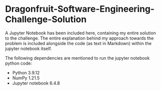 # Dragonfruit-Software-Engineering-Challenge-Solution

A Jupyter Notebook has been included here, containing my entire solution to the challenge.
The entire explanation behind my approach towards the problem is included alongside the code (as text in Markdown) within the jupyter notebook itself.

The following dependencies are mentioned to run the jupyter notebook python code:

- Python 3.9.12
- NumPy 1.21.5
- Jupyter notebook 6.4.8
